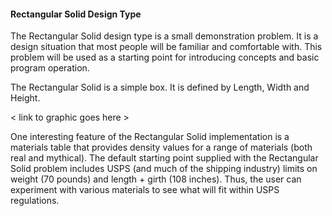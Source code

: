 #### Rectangular Solid Design Type

The Rectangular Solid design type is a small demonstration problem.
It is a design situation that most people will be familiar and comfortable with.
This problem will be used as a starting point for introducing concepts and basic program operation.

The Rectangular Solid is a simple box.
It is defined by Length, Width and Height.


< link to graphic goes here >

One interesting feature of the Rectangular Solid implementation is a materials table that 
provides density values for a range of materials (both real and mythical). 
The default starting point supplied with the Rectangular Solid problem includes USPS 
(and much of the shipping industry) limits on weight (70 pounds) and length + girth
(108 inches). 
Thus, the user can experiment with various materials to see what will fit within USPS regulations.
